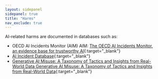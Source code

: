 ```yaml
---
layout: sidepanel
sidepanel: true
title: "Harms"
nav_exclude: true
---
```


AI-related harms are documented in databases such as:
- OECD AI Incidents Monitor (AIM) AIM: [The OECD AI Incidents Monitor, an evidence base for trustworthy AI](https://oecd.ai/en/incidents?search_terms=%5B%5D&and_condition=false&from_date=2014-01-01&to_date=2024-07-05&properties_config=%7B%22principles%22:%5B%5D,%22industries%22:%5B%5D,%22harm_types%22:%5B%5D,%22harm_levels%22:%5B%5D,%22harmed_entities%22:%5B%5D%7D&only_threats=false&order_by=date&num_results=20){:target="_blank"}
- [AI Incident Database](https://incidentdatabase.ai/){:target="_blank"}
- [Generative AI Misuse: A Taxonomy of Tactics and Insights from Real-World Data Generative AI Misuse: A Taxonomy of Tactics and Insights from Real-World Data](https://arxiv.org/pdf/2406.13843){:target="_blank"}